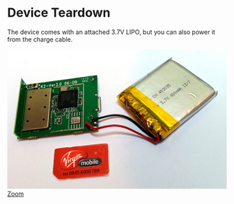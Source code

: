 Device Teardown
==========================

The device comes with an attached 3.7V LIPO, but you can also power it from the charge cable.

![Overview](images/device01-small.jpg) [Zoom](docs/device01.jpg)

